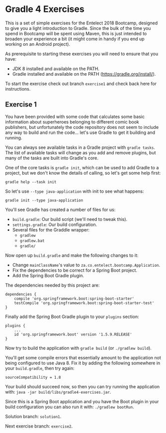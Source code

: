 # Gradle 4 Exercises

This is a set of simple exercises for the Entelect 2018 Bootcamp, designed to
give you a light introduction to Gradle. Since the bulk of the time you spend
in Bootcamp will be spent using Maven, this is just intended to broaden your
experience a bit (it might come in handy if you end up working on an Android
project).

As prerequisite to starting these exercises you will need to ensure that you
have:

 * JDK 8 installed and available on the PATH.
 * Gradle installed and available on the PATH (https://gradle.org/install/). 

To start the exercise check out branch `exercise1` and check back here for
instructions.

## Exercise 1

You have been provided with some code that calculates some basic information
about superheroes belonging to different comic book publishers, but
unfortunately the code repository does not seem to include any way to build
and run the code... let's use Gradle to get it building and running.

You can always see available tasks in a Gradle project with `gradle tasks`.
The list of available tasks will change as you add and remove plugins, but many
of the tasks are built into Gradle's core.

One of the core tasks is `gradle init`, which can be used to add Gradle to a
project, but we don't know the details of calling, so let's get some help
first:

```
gradle help --task init
```

So let's use `--type java-application` with init to see what happens:

```
gradle init --type java-application
```

You'll see Gradle has created a number of files for us:
 * `build.gradle`: Our build script (we'll need to tweak this).
 * `settings.gradle`: Our build configuration.
 * Several files for the Graddle wrapper:
   * `gradlew`
   * `gradlew.bat`
   * `gradle/`

Now open up `build.gradle` and make the following changes to it:
 * Change `mainClassName`'s value to `za.co.entelect.bootcamp.Application`.
 * Fix the dependencies to be correct for a Spring Boot project.
 * Add the Spring Boot Gradle plugin.
 
The dependencies needed by this project are:

```
dependencies {
    compile 'org.springframework.boot:spring-boot-starter'
    testCompile 'org.springframework.boot:spring-boot-starter-test'
}
```

Finally add the Spring Boot Gradle plugin to your `plugins` section:

```
plugins {
    ...
    id 'org.springframework.boot' version '1.5.9.RELEASE'
}
```

Now try to build the application with `gradle build` (or `./gradlew build`).

You'll get some compile errors that essentially amount to the application
not being configured to use Java 8. Fix it by adding the following somewhere
in your `build.gradle`, then try again:

```
sourceCompatibility = 1.8
```

Your build should succeed now, so then you can try running the application
with: `java -jar build/libs/gradle4-exercises.jar`.

Since this is a Spring Boot application and you have the Boot plugin in your
build configuration you can also run it with:
`./gradlew bootRun`.

Solution branch: `solution1`.

Next exercise branch: `exercise2`. 